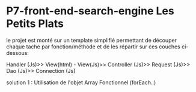 # P7-front-end-search-engine Les Petits Plats

le projet est monté sur un template simplifié permettant de découper chaque tache par fonction/méthode et de les répartir sur ces couches ci-dessous:

Handler (Js)>> View(html) - View(Js)>> Controller (Js)>> Request (Js)>> Dao (Js)>> Connection (Js)


solution 1 : Utilisation de l'objet Array Fonctionnel (forEach..)